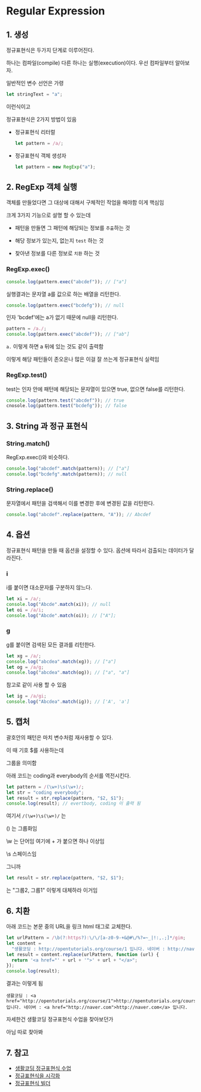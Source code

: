# Regular Expression

## 1. 생성

정규표현식은 두가지 단계로 이루어진다.

하나는 컴파일(compile) 다른 하나는 실행(execution)이다. 우선 컴파일부터 알아보자.

일반적인 변수 선언은 가령

```js
let stringText = "a";
```

이런식이고

정규표현식은 2가지 방법이 있음

- 정규표현식 리터럴

  ```js
  let pattern = /a/;
  ```

- 정규표현식 객체 생성자

  ```js
  let pattern = new RegExp("a");
  ```

## 2. RegExp 객체 실행

객체를 만들었다면 그 대상에 대해서 구체적인 작업을 해야함 이게 핵심임

크게 3가지 기능으로 설명 할 수 있는데

- 패턴을 만들면 그 패턴에 해당되는 정보를 `추출`하는 것

- 해당 정보가 있는지, 없는지 `test` 하는 것

- 찾아낸 정보를 다른 정보로 `치환` 하는 것

### RegExp.exec()

```js
console.log(pattern.exec("abcdef")); // ["a"]
```

실행결과는 문자열 a를 값으로 하는 배열을 리턴한다.

```js
console.log(pattern.exec("bcdefg")); // null
```

인자 'bcdef'에는 a가 없기 때문에 null을 리턴한다.

```js
pattern = /a./;
console.log(pattern.exec("abcdef")); // ["ab"]
```

`a.` 이렇게 하면 a 뒤에 있는 것도 같이 출력함

이렇게 해당 패턴들이 존오온나 많은 이걸 잘 쓰는게 정규표현식 실력임

### RegExp.test()

test는 인자 안에 패턴에 해당되는 문자열이 있으면 true, 없으면 false를 리턴한다.

```js
console.log(pattern.test("abcdef")); // true
cnosole.log(pattern.test("bcdefg")); // false
```

## 3. String 과 정규 표현식

### String.match()

RegExp.exec()와 비슷하다.

```js
console.log("abcdef".match(pattern)); // ["a"]
console.log("bcdefg".match(pattern)); // null
```

### String.replace()

문자열에서 패턴을 검색해서 이를 변경한 후에 변경된 값을 리턴한다.

```js
console.log("abcdef".replace(pattern, "A")); // Abcdef
```

## 4. 옵션

정규표현식 패턴을 만들 때 옵션을 설정할 수 있다. 옵션에 따라서 검출되는 데이터가 달라진다.

### i

i를 붙이면 대소문자를 구분하지 않느다.

```js
let xi = /a/;
console.log("Abcde".match(xi)); // null
let oi = /a/i;
console.log("Abcde".match(oi)); // ["A"];
```

### g

g를 붙이면 검색된 모든 결과를 리턴한다.

```js
let xg = /a/;
console.log("abcdea".match(xg)); // ["a"]
let og = /a/g;
console.log("abcdea".match(og)); // ["a", "a"]
```

참고로 같이 사용 할 수 있음

```js
let ig = /a/gi;
console.log("Abcdea".match(ig)); // ['A', 'a']
```

## 5. 캡처

괄호안의 패턴은 마치 변수처럼 재사용할 수 있다.

이 때 기호 $를 사용하는데

그룹을 의미함

아래 코드는 coding과 everybody의 순서를 역전시킨다.

```js
let pattern = /(\w+)\s(\w+)/;
let str = "coding everybody";
let result = str.replace(pattern, "$2, $1");
console.log(result); // evertbody, coding 이 출력 됨
```

여기서 `/(\w+)\s(\w+)/` 는

() 는 그룹화임

\w 는 단어임 여기에 + 가 붙으면 하나 이상임

\s 스페이스임

그니까

```js
let result = str.replace(pattern, "$2, $1");
```

는 "그룹2, 그룹1" 이렇게 대체하라 이거임

## 6. 치환

아래 코드는 본문 중의 URL을 링크 html 태그로 교체한다.

```js
let urlPattern = /\b(?:https?):\/\/[a-z0-9-+&@#\/%?=~_|!:,.;]*/gim;
let content =
  "생활코딩 : http://opentutorials.org/course/1 입니다. 네이버 : http://naver.com 입니다. ";
let result = content.replace(urlPattern, function (url) {
  return '<a href="' + url + '">' + url + "</a>";
});
console.log(result);
```

결과는 이렇게 됨

```
생활코딩 : <a href="http://opentutorials.org/course/1">http://opentutorials.org/course/1</a> 입니다. 네이버 : <a href="http://naver.com">http://naver.com</a> 입니다.
```

자세한건 생활코딩 정규표현식 수업을 찾아보던가

아님 따로 찾아봐

## 7. 참고

- [생활코딩 정규표현식 수업](https://opentutorials.org/course/909)
- [정규표현식을 시각화](http://www.regexper.com/)
- [정규표현식 빌더](http://www.regexr.com/)
